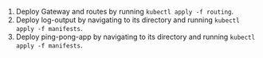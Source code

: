 1. Deploy Gateway and routes by running `kubectl apply -f routing`.
2. Deploy log-output by navigating to its directory and running `kubectl apply -f manifests`.
3. Deploy ping-pong-app by navigating to its directory and running `kubectl apply -f manifests`.